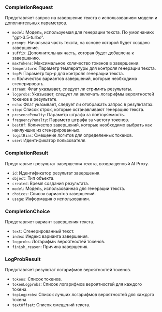 ### CompletionRequest
Представляет запрос на завершение текста с использованием модели и дополнительных параметров.

- `model`: Модель, используемая для генерации текста. По умолчанию: "gpt-3.5-turbo".
- `prompt`: Начальная часть текста, на основе которой будет создано завершение.
- `suffix`: Дополнительная часть, которая будет добавлена к завершению.
- `maxTokens`: Максимальное количество токенов в завершении.
- `temperature`: Параметр температуры для контроля генерации текста.
- `topP`: Параметр top-p для контроля генерации текста.
- `n`: Количество вариантов завершений, которые необходимо сгенерировать.
- `stream`: Флаг указывает, следует ли стримить результаты.
- `logprobs`: Указывает, следует ли включать логарифмы вероятностей токенов в результате.
- `echo`: Флаг указывает, следует ли отображать запрос в результатах.
- `stop`: Список строк, которые останавливают генерацию текста.
- `presencePenalty`: Параметр штрафа за повторяемость.
- `frequencyPenalty`: Параметр штрафа за частоту токенов.
- `bestOf`: Количество завершений, которые необходимо выбрать как наилучшие из сгенерированных.
- `logitBias`: Смещение логитов для определенных токенов.
- `user`: Идентификатор пользователя.

### CompletionResult
Представляет результат завершения текста, возвращенный AI Proxy.

- `id`: Идентификатор результат завершения.
- `object`: Тип объекта.
- `created`: Время создания результата.
- `model`: Модель, использованная для генерации текста.
- `choices`: Список вариантов завершений.
- `usage`: Информация о использовании.

### CompletionChoice
Представляет вариант завершения текста.

- `text`: Сгенерированный текст.
- `index`: Индекс варианта завершения.
- `logprobs`: Логарифмы вероятностей токенов.
- `finish_reason`: Причина завершения.

### LogProbResult
Представляет результат логарифмов вероятностей токенов.

- `tokens`: Список токенов.
- `tokenLogprobs`: Список логарифмов вероятностей для каждого токена.
- `topLogprobs`: Список лучших логарифмов вероятностей для каждого токена.
- `textOffset`: Список смещений текста.
